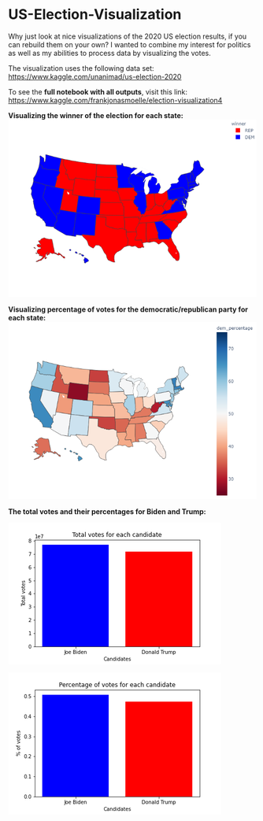 # US-Election-Visualization

Why just look at nice visualizations of the 2020 US election results, if you can rebuild them on your own?
I wanted to combine my interest for politics as well as my abilities to process data by visualizing the votes. 

The visualization uses the following data set: https://www.kaggle.com/unanimad/us-election-2020

To see the **full notebook with all outputs**, visit this link: https://www.kaggle.com/frankjonasmoelle/election-visualization4

**Visualizing the winner of the election for each state:**
![alt text](images/us_election_map.png)

**Visualizing percentage of votes for the democratic/republican party for each state:**
![alt text](images/us_map_dem_percentages.png)


**The total votes and their percentages for Biden and Trump:**

![alt text](images/total_votes.png)

![alt text](images/percentage_votes.png)

